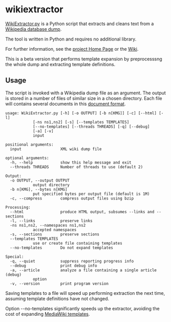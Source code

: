 # wikiextractor
[WikiExtractor.py](http://medialab.di.unipi.it/wiki/Wikipedia_Extractor) is a Python script that extracts and cleans text from a [Wikipedia database dump](http://download.wikimedia.org/).

The tool is written in Python and requires no additional library.

For further information, see the [project Home Page](http://medialab.di.unipi.it/wiki/Wikipedia_Extractor) or the [Wiki](https://github.com/attardi/wikiextractor/wiki).

This is a beta version that performs template expansion by preprocesssng the
whole dump and extracting template definitions.

## Usage
The script is invoked with a Wikipedia dump file as an argument.
The output is stored in a number of files of similar size in a chosen directory.
Each file will contains several documents in this [document format](http://medialab.di.unipi.it/wiki/Document_Format).

    usage: WikiExtractor.py [-h] [-o OUTPUT] [-b n[KMG]] [-c] [--html] [-l]
			    [-ns ns1,ns2] [-s] [--templates TEMPLATES]
			    [--no-templates] [--threads THREADS] [-q] [--debug]
			    [-a] [-v]
			    input

    positional arguments:
      input                 XML wiki dump file

    optional arguments:
      -h, --help            show this help message and exit
      --threads THREADS     Number of threads to use (default 2)

    Output:
      -o OUTPUT, --output OUTPUT
			    output directory
      -b n[KMG], --bytes n[KMG]
			    put specified bytes per output file (default is 1M)
      -c, --compress        compress output files using bzip

    Processing:
      --html                produce HTML output, subsumes --links and --sections
      -l, --links           preserve links
      -ns ns1,ns2, --namespaces ns1,ns2
			    accepted namespaces
      -s, --sections        preserve sections
      --templates TEMPLATES
			    use or create file containing templates
      --no-templates        Do not expand templates

    Special:
      -q, --quiet           suppress reporting progress info
      --debug               print debug info
      -a, --article         analyze a file containing a single article (debug)
			    option
      -v, --version         print program version

Saving templates to a file will speed up performing extraction the next time,
assuming template definitions have not changed.

Option --no-templates significantly speeds up the extractor, avoiding the cost of expanding [MediaWiki templates](https://www.mediawiki.org/wiki/Help:Templates).

